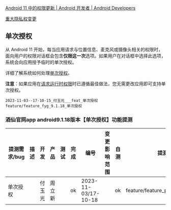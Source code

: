 [Android 11 中的权限更新  |  Android 开发者  |  Android Developers](https://developer.android.google.cn/about/versions/11/privacy/permissions?hl=zh-cn#auto-reset)







[ 重大隐私权变更  ](https://developer.android.google.cn/about/versions/11/privacy?hl=zh-cn)







## 单次授权

从 Android 11 开始，每当应用请求与位置信息、麦克风或摄像头相关的权限时，面向用户的权限对话框会包含**仅限这一次**选项。如果用户在对话框中选择此选项，系统会向应用授予临时的单次授权。

详细了解系统如何处理[单次授权](https://developer.android.google.cn/guide/topics/permissions/overview?hl=zh-cn#one-time)。

**注意**：如果应用在[请求运行时权限](https://developer.android.google.cn/training/permissions/requesting?hl=zh-cn)时已遵循最佳做法，您无需更改应用即可支持单次授权。






```
2023-11-03--17-10-15_付玉光___feat_单次授权
feature/feature_fyg_9.1.18_单次授权
```




### 酒仙官网app android9.1.18版本【单次授权】功能提测


| 提测需求/bug  |   描述          |  开发           |  产品                |      测试           |       完成      |  编号            |  变更影响范围     |   自测    |  提测分支       |  提测时间         |
| ------------ |      ----      |       ----     |      ----            |      ----          |      ----      |  ----            |   ------------  |   ----   |  ------       |  --------        |
|  单次授权   |                |  付玉光       |   周立新    |           |       ok       | 2023-11-03/17-10-18  |                 |    ok    | feature/feature_preRelease_9.1.18 |  2023-11-08/18:33:55 |





